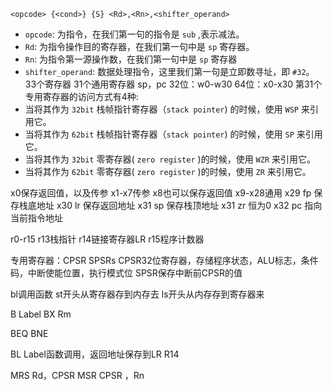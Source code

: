 
```text
<opcode> {<cond>} {S} <Rd>,<Rn>,<shifter_operand>
```
- `opcode`: 为指令，在我们第一句的指令是 `sub` ,表示减法。
- `Rd`: 为指令操作目的寄存器，在我们第一句中是 `sp` 寄存器。
- `Rn`: 为指令第一源操作数，在我们第一句中是 `sp` 寄存器
- `shifter_operand`: 数据处理指令，这里我们第一句是立即数寻址，即 `#32`。
33个寄存器 31个通用寄存器  sp，pc
32位：w0-w30
64位：x0-x30
第31个专用寄存器的访问方式有4种:
- 当将其作为 `32bit` 栈帧指针寄存器（`stack pointer`) 的时候，使用 `WSP` 来引用它。
- 当将其作为 `62bit` 栈帧指针寄存器（`stack pointer`) 的时候，使用 `SP` 来引用它。
- 当将其作为 `32bit` 零寄存器( `zero register` )的时候，使用 `WZR` 来引用它。
- 当将其作为 `62bit` 零寄存器( `zero register` )的时候，使用 `ZR` 来引用它。

x0保存返回值，以及传参
x1-x7传参
x8也可以保存返回值
x9-x28通用
x29 fp 保存栈底地址
x30 lr 保存返回地址
x31 sp 保存栈顶地址
x31 zr 恒为0
x32 pc 指向当前指令地址

r0-r15
r13栈指针
r14链接寄存器LR
r15程序计数器

专用寄存器：CPSR SPSRs 
CPSR32位寄存器，存储程序状态，ALU标志，条件码，中断使能位置，执行模式位
SPSR保存中断前CPSR的值

bl调用函数
st开头从寄存器存到内存去
ls开头从内存存到寄存器来

B Label
BX Rm

BEQ 
BNE

BL Label函数调用，返回地址保存到LR R14

MRS Rd，CPSR
MSR CPSR ，Rn